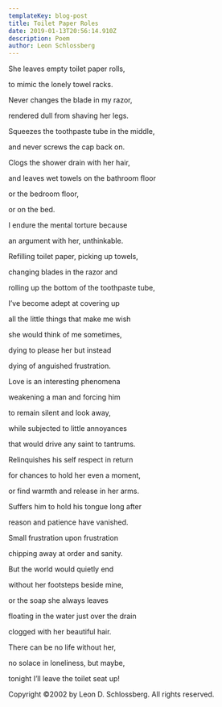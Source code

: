 ```yaml
---
templateKey: blog-post
title: Toilet Paper Roles
date: 2019-01-13T20:56:14.910Z
description: Poem
author: Leon Schlossberg
---
```

She leaves empty toilet paper rolls,

to mimic the lonely towel racks.

Never changes the blade in my razor,

rendered dull from shaving her legs.

Squeezes the toothpaste tube in the middle,

and never screws the cap back on.

Clogs the shower drain with her hair,

and leaves wet towels on the bathroom floor

or the bedroom floor,

or on the bed.

I endure the mental torture because

an argument with her, unthinkable.

Refilling toilet paper, picking up towels,

changing blades in the razor and

rolling up the bottom of the toothpaste tube,

I’ve become adept at covering up

all the little things that make me wish

she would think of me sometimes,

dying to please her but instead

dying of anguished frustration.

Love is an interesting phenomena

weakening a man and forcing him

to remain silent and look away,

while subjected to little annoyances

that would drive any saint to tantrums.

Relinquishes his self respect in return

for chances to hold her even a moment,

or find warmth and release in her arms.

Suffers him to hold his tongue long after

reason and patience have vanished.

Small frustration upon frustration

chipping away at order and sanity.

But the world would quietly end

without her footsteps beside mine,

or the soap she always leaves

floating in the water just over the drain

clogged with her beautiful hair.

There can be no life without her,

no solace in loneliness, but maybe,

tonight I’ll leave the toilet seat up!



Copyright ©2002 by Leon D. Schlossberg. All rights reserved.
